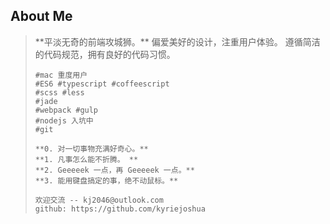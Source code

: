##	About Me

<blockquote>
	**平淡无奇的前端攻城狮。**
	偏爱美好的设计，注重用户体验。
	遵循简洁的代码规范，拥有良好的代码习惯。

	#mac 重度用户
	#ES6 #typescript #coffeescript
	#scss #less
	#jade
	#webpack #gulp
	#nodejs 入坑中
	#git

	**0. 对一切事物充满好奇心。**
	**1. 凡事怎么能不折腾。 **
	**2. Geeeeek 一点，再 Geeeeek 一点。**
	**3. 能用键盘搞定的事，绝不动鼠标。**

	欢迎交流 -- kj2046@outlook.com
	github: https://github.com/kyriejoshua

</blockquote>


